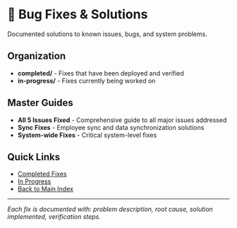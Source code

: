 # 🐛 Bug Fixes & Solutions

Documented solutions to known issues, bugs, and system problems.

## Organization

- **completed/** - Fixes that have been deployed and verified
- **in-progress/** - Fixes currently being worked on

## Master Guides

- **All 5 Issues Fixed** - Comprehensive guide to all major issues addressed
- **Sync Fixes** - Employee sync and data synchronization solutions
- **System-wide Fixes** - Critical system-level fixes

## Quick Links

- [Completed Fixes](./completed/)
- [In Progress](./in-progress/)
- [Back to Main Index](../README.md)

---

*Each fix is documented with: problem description, root cause, solution implemented, verification steps.*
